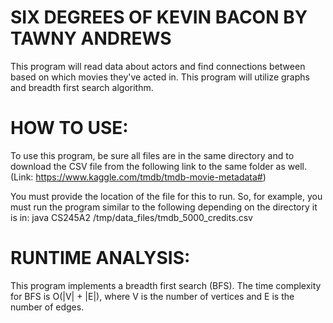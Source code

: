 # SIX DEGREES OF KEVIN BACON BY TAWNY ANDREWS

This program will read data about actors and find connections between based on which movies they've acted in. This program will utilize graphs and breadth first search algorithm.

# HOW TO USE:

To use this program, be sure all files are in the same directory and to download the CSV file from the following link to the same folder as well. (Link: https://www.kaggle.com/tmdb/tmdb-movie-metadata#)

You must provide the location of the file for this to run. So, for example, you must run the program similar to the following depending on the directory it is in:
                                      java CS245A2 /tmp/data_files/tmdb_5000_credits.csv

# RUNTIME ANALYSIS:

This program implements a breadth first search (BFS). The time complexity for BFS is O(|V| + |E|), where V is the number of vertices and E is the number of edges.

